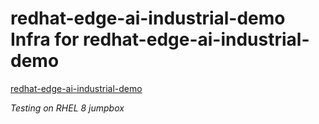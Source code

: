 # redhat-edge-ai-industrial-demo Infra for redhat-edge-ai-industrial-demo

[redhat-edge-ai-industrial-demo](https://github.com/bdherouville/redhat-edge-ai-industrial-demo)

*Testing on RHEL 8 jumpbox*
```
```